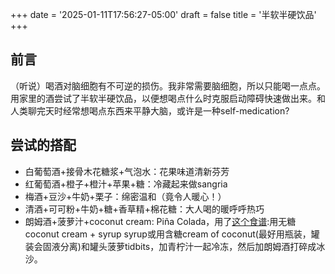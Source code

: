+++
date = '2025-01-11T17:56:27-05:00'
draft = false
title = '半软半硬饮品'
+++
## 前言
（听说）喝酒对脑细胞有不可逆的损伤。我非常需要脑细胞，所以只能喝一点点。用家里的酒尝试了半软半硬饮品，以便想喝点什么时克服启动障碍快速做出来。和人类聊完天时经常想喝点东西来平静大脑，或许是一种self-medication?

## 尝试的搭配
- 白葡萄酒+接骨木花糖浆+气泡水：花果味道清新芬芳
- 红葡萄酒+橙子+橙汁+苹果+糖：冷藏起来做sangria
- 梅酒+豆沙+牛奶+栗子：绵密温和（竟令人暖心！）
- 清酒+可可粉+牛奶+糖+香草精+棉花糖：大人喝的暖呼呼热巧
- 朗姆酒+菠萝汁+coconut cream: Piña Colada，用了[这个食谱](https://www.seriouseats.com/pina-colada-tropical-rum-cocktail-pineapple-coconut-recipe):用无糖coconut cream + syrup syrup或用含糖cream of coconut(最好用瓶装，罐装会固液分离)和罐头菠萝tidbits，加青柠汁一起冷冻，然后加朗姆酒打碎成冰沙。

